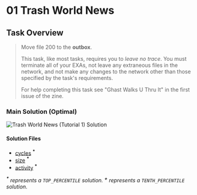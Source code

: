 # 01 Trash World News

## Task Overview

> Move file 200 to the **outbox**.
>
> This task, like most tasks, requires you to _leave no trace_. You must terminate all of your EXAs, not leave any extraneous files in the network, and not make any changes to the network other than those specified by the task's requirements.
>
> For help completing this task see "Ghast Walks U Thru It" in the first issue of the zine.

### Main Solution (Optimal)

![Trash World News (Tutorial 1) Solution][solution]

[solution]: https://i.imgur.com/WcMuKGj.gif "Trash World News (Tutorial 1) Solution"

#### Solution Files

-   [cycles](cycles/XA.exa) <sup>**\***</sup>
-   [size](size/XA.exa) <sup>**\***</sup>
-   [activity](activity/XA.exa) <sup>**\***</sup>

_<sup>**\***</sup> represents a `TOP_PERCENTILE` solution._
_<sup>**\+**</sup> represents a `TENTH_PERCENTILE` solution._
